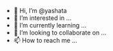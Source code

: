 - 👋 Hi, I’m @yashata
- 👀 I’m interested in ...
- 🌱 I’m currently learning ...
- 💞️ I’m looking to collaborate on ...
- 📫 How to reach me ...

<!---
yashata/yashata is a ✨ special ✨ repository because its `README.md` (this file) appears on your GitHub profile.
You can click the Preview link to take a look at your changes.
--->
